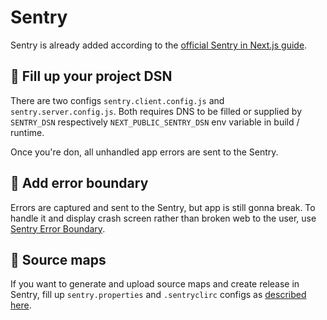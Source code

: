 # Sentry

Sentry is already added according to the [official Sentry in Next.js guide](https://docs.sentry.io/platforms/javascript/guides/nextjs/).

## 🔑 Fill up your project DSN

There are two configs `sentry.client.config.js` and `sentry.server.config.js`. Both requires DNS to be filled or supplied by `SENTRY_DSN` respectively `NEXT_PUBLIC_SENTRY_DSN` env variable in build / runtime.

Once you're don, all unhandled app errors are sent to the Sentry.

## 🚧 Add error boundary

Errors are captured and sent to the Sentry, but app is still gonna break. To handle it and display crash screen rather than broken web to the user, use [Sentry Error Boundary](https://docs.sentry.io/platforms/javascript/guides/react/components/errorboundary).

## 🧭 Source maps

If you want to generate and upload source maps and create release in Sentry, fill up `sentry.properties` and `.sentryclirc` configs as [described here](https://docs.sentry.io/platforms/javascript/guides/nextjs/manual-setup/#use-configuration-files).
